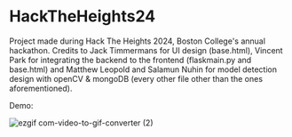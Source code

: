 # HackTheHeights24
Project made during Hack The Heights 2024, Boston College's annual hackathon. 
Credits to Jack Timmermans for UI design (base.html), Vincent Park for integrating the backend to the frontend (flaskmain.py and base.html) and Matthew Leopold and Salamun Nuhin for model detection design with openCV & mongoDB (every other file other than the ones aforementioned).

Demo:



![ezgif com-video-to-gif-converter (2)](https://github.com/user-attachments/assets/f310fe0f-717f-41f4-9622-1cc988b77aea)

